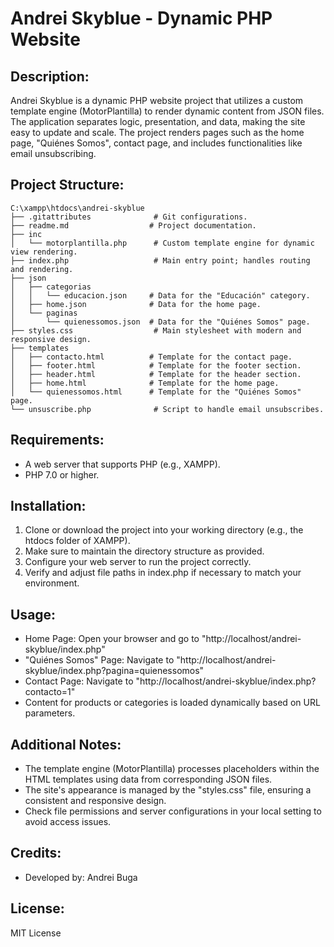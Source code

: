 Andrei Skyblue - Dynamic PHP Website
=====================================

Description:
-------------
Andrei Skyblue is a dynamic PHP website project that utilizes a custom template engine (MotorPlantilla) to render dynamic content from JSON files. The application separates logic, presentation, and data, making the site easy to update and scale. The project renders pages such as the home page, "Quiénes Somos", contact page, and includes functionalities like email unsubscribing.

Project Structure:
-------------------------
```
C:\xampp\htdocs\andrei-skyblue
├── .gitattributes              # Git configurations.
├── readme.md                  # Project documentation.
├── inc
│   └── motorplantilla.php      # Custom template engine for dynamic view rendering.
├── index.php                   # Main entry point; handles routing and rendering.
├── json
│   ├── categorias
│   │   └── educacion.json     # Data for the "Educación" category.
│   ├── home.json              # Data for the home page.
│   └── paginas
│       └── quienessomos.json  # Data for the "Quiénes Somos" page.
├── styles.css                  # Main stylesheet with modern and responsive design.
├── templates
│   ├── contacto.html          # Template for the contact page.
│   ├── footer.html            # Template for the footer section.
│   ├── header.html            # Template for the header section.
│   ├── home.html              # Template for the home page.
│   └── quienessomos.html      # Template for the "Quiénes Somos" page.
└── unsuscribe.php              # Script to handle email unsubscribes.
```
Requirements:
--------------
- A web server that supports PHP (e.g., XAMPP).
- PHP 7.0 or higher.

Installation:
--------------
1. Clone or download the project into your working directory (e.g., the htdocs folder of XAMPP).
2. Make sure to maintain the directory structure as provided.
3. Configure your web server to run the project correctly.
4. Verify and adjust file paths in index.php if necessary to match your environment.

Usage:
------
- Home Page: Open your browser and go to "http://localhost/andrei-skyblue/index.php"
- "Quiénes Somos" Page: Navigate to "http://localhost/andrei-skyblue/index.php?pagina=quienessomos"
- Contact Page: Navigate to "http://localhost/andrei-skyblue/index.php?contacto=1"
- Content for products or categories is loaded dynamically based on URL parameters.

Additional Notes:
------------------
- The template engine (MotorPlantilla) processes placeholders within the HTML templates using data from corresponding JSON files.
- The site's appearance is managed by the "styles.css" file, ensuring a consistent and responsive design.
- Check file permissions and server configurations in your local setting to avoid access issues.

Credits:
--------
- Developed by: Andrei Buga

License:
--------
MIT License